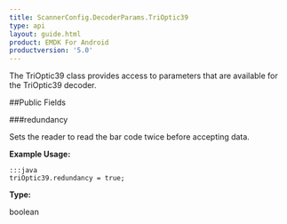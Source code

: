 ```yaml
---
title: ScannerConfig.DecoderParams.TriOptic39
type: api
layout: guide.html
product: EMDK For Android
productversion: '5.0'
---
```



The TriOptic39 class provides access to parameters that are available
 for the TriOptic39 decoder.

##Public Fields

###redundancy

Sets the reader to read the bar code twice before accepting data.
 
 

**Example Usage:**
	
	:::java	
	triOptic39.redundancy = true;


**Type:**

boolean


